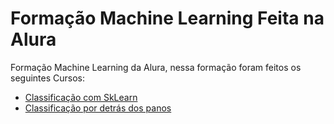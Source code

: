 # Formação Machine Learning Feita na Alura

Formação Machine Learning da Alura, nessa formação foram feitos os seguintes Cursos:

* [Classificação com SkLearn](https://github.com/nathanaelduque/Machine_Learning_Alura/tree/main/Classifica%C3%A7%C3%A3o%20com%20SkLearn)
* [Classificação por detrás dos panos](https://github.com/nathanaelduque/Machine_Learning_Alura/tree/main/Classifica%C3%A7%C3%A3o%20por%20tr%C3%A1s%20dos%20panos)
